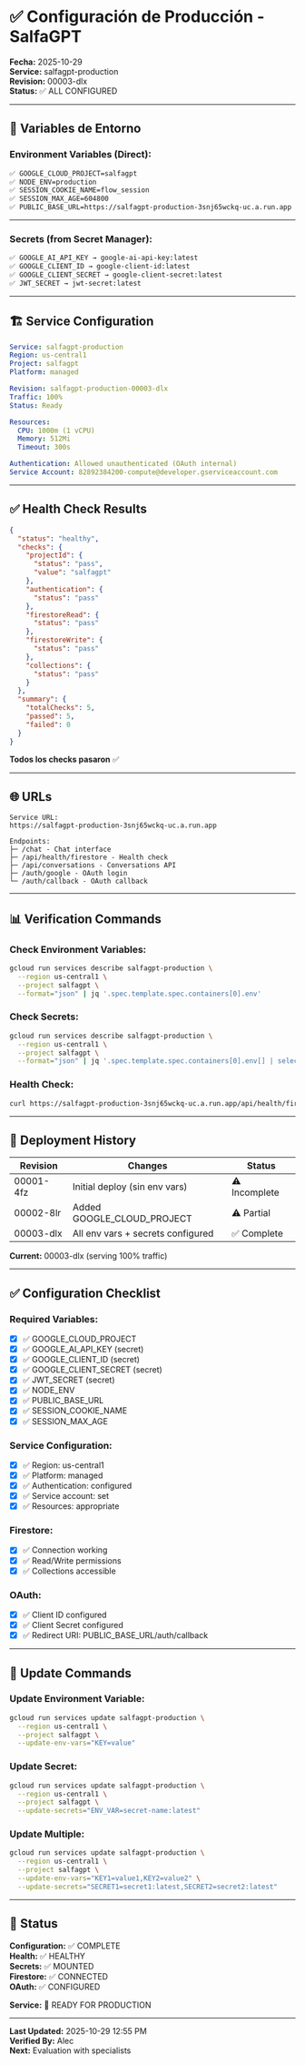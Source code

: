 # ✅ Configuración de Producción - SalfaGPT

**Fecha:** 2025-10-29  
**Service:** salfagpt-production  
**Revision:** 00003-dlx  
**Status:** ✅ ALL CONFIGURED

---

## 🔐 Variables de Entorno

### **Environment Variables (Direct):**
```bash
✅ GOOGLE_CLOUD_PROJECT=salfagpt
✅ NODE_ENV=production
✅ SESSION_COOKIE_NAME=flow_session
✅ SESSION_MAX_AGE=604800
✅ PUBLIC_BASE_URL=https://salfagpt-production-3snj65wckq-uc.a.run.app
```

---

### **Secrets (from Secret Manager):**
```bash
✅ GOOGLE_AI_API_KEY → google-ai-api-key:latest
✅ GOOGLE_CLIENT_ID → google-client-id:latest
✅ GOOGLE_CLIENT_SECRET → google-client-secret:latest
✅ JWT_SECRET → jwt-secret:latest
```

---

## 🏗️ Service Configuration

```yaml
Service: salfagpt-production
Region: us-central1
Project: salfagpt
Platform: managed

Revision: salfagpt-production-00003-dlx
Traffic: 100%
Status: Ready

Resources:
  CPU: 1000m (1 vCPU)
  Memory: 512Mi
  Timeout: 300s

Authentication: Allowed unauthenticated (OAuth internal)
Service Account: 82892384200-compute@developer.gserviceaccount.com
```

---

## ✅ Health Check Results

```json
{
  "status": "healthy",
  "checks": {
    "projectId": {
      "status": "pass",
      "value": "salfagpt"
    },
    "authentication": {
      "status": "pass"
    },
    "firestoreRead": {
      "status": "pass"
    },
    "firestoreWrite": {
      "status": "pass"
    },
    "collections": {
      "status": "pass"
    }
  },
  "summary": {
    "totalChecks": 5,
    "passed": 5,
    "failed": 0
  }
}
```

**Todos los checks pasaron** ✅

---

## 🌐 URLs

```
Service URL:
https://salfagpt-production-3snj65wckq-uc.a.run.app

Endpoints:
├─ /chat - Chat interface
├─ /api/health/firestore - Health check
├─ /api/conversations - Conversations API
├─ /auth/google - OAuth login
└─ /auth/callback - OAuth callback
```

---

## 📊 Verification Commands

### **Check Environment Variables:**
```bash
gcloud run services describe salfagpt-production \
  --region us-central1 \
  --project salfagpt \
  --format="json" | jq '.spec.template.spec.containers[0].env'
```

### **Check Secrets:**
```bash
gcloud run services describe salfagpt-production \
  --region us-central1 \
  --project salfagpt \
  --format="json" | jq '.spec.template.spec.containers[0].env[] | select(.valueFrom != null)'
```

### **Health Check:**
```bash
curl https://salfagpt-production-3snj65wckq-uc.a.run.app/api/health/firestore | jq '.status'
```

---

## 🔄 Deployment History

| Revision | Changes | Status |
|----------|---------|--------|
| 00001-4fz | Initial deploy (sin env vars) | ⚠️ Incomplete |
| 00002-8lr | Added GOOGLE_CLOUD_PROJECT | ⚠️ Partial |
| 00003-dlx | All env vars + secrets configured | ✅ Complete |

**Current:** 00003-dlx (serving 100% traffic)

---

## ✅ Configuration Checklist

### **Required Variables:**
- [x] ✅ GOOGLE_CLOUD_PROJECT
- [x] ✅ GOOGLE_AI_API_KEY (secret)
- [x] ✅ GOOGLE_CLIENT_ID (secret)
- [x] ✅ GOOGLE_CLIENT_SECRET (secret)
- [x] ✅ JWT_SECRET (secret)
- [x] ✅ NODE_ENV
- [x] ✅ PUBLIC_BASE_URL
- [x] ✅ SESSION_COOKIE_NAME
- [x] ✅ SESSION_MAX_AGE

### **Service Configuration:**
- [x] ✅ Region: us-central1
- [x] ✅ Platform: managed
- [x] ✅ Authentication: configured
- [x] ✅ Service account: set
- [x] ✅ Resources: appropriate

### **Firestore:**
- [x] ✅ Connection working
- [x] ✅ Read/Write permissions
- [x] ✅ Collections accessible

### **OAuth:**
- [x] ✅ Client ID configured
- [x] ✅ Client Secret configured
- [x] ✅ Redirect URI: PUBLIC_BASE_URL/auth/callback

---

## 🔧 Update Commands

### **Update Environment Variable:**
```bash
gcloud run services update salfagpt-production \
  --region us-central1 \
  --project salfagpt \
  --update-env-vars="KEY=value"
```

### **Update Secret:**
```bash
gcloud run services update salfagpt-production \
  --region us-central1 \
  --project salfagpt \
  --update-secrets="ENV_VAR=secret-name:latest"
```

### **Update Multiple:**
```bash
gcloud run services update salfagpt-production \
  --region us-central1 \
  --project salfagpt \
  --update-env-vars="KEY1=value1,KEY2=value2" \
  --update-secrets="SECRET1=secret1:latest,SECRET2=secret2:latest"
```

---

## 🎯 Status

**Configuration:** ✅ COMPLETE  
**Health:** ✅ HEALTHY  
**Secrets:** ✅ MOUNTED  
**Firestore:** ✅ CONNECTED  
**OAuth:** ✅ CONFIGURED  

**Service:** 🚀 READY FOR PRODUCTION

---

**Last Updated:** 2025-10-29 12:55 PM  
**Verified By:** Alec  
**Next:** Evaluation with specialists



